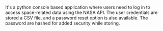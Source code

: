It's a python console based application where users need to log in to access space-related data using the NASA API. The user credentials are stored a CSV file, and a password reset option is also available. The password are hashed for added security while storing.

